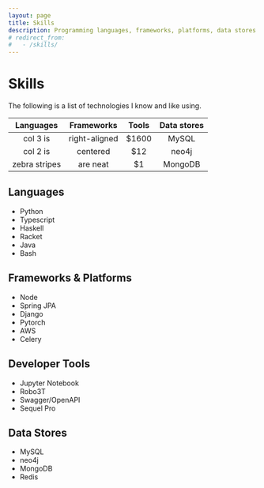 ```yaml
---
layout: page
title: Skills
description: Programming languages, frameworks, platforms, data stores and tools I know.
# redirect_from:
#   - /skills/
---
```

# Skills

The following is a list of technologies I know and like using.


| Languages        | Frameworks           | Tools  | Data stores
| :-------------:|:-------------:|:-----:|:-----:|
| col 3 is      | right-aligned | $1600 | MySQL |
| col 2 is      | centered      |   $12 | neo4j |
| zebra stripes | are neat      |    $1 | MongoDB |


## Languages
- Python
- Typescript
- Haskell
- Racket
- Java
- Bash

## Frameworks & Platforms
- Node
- Spring JPA
- Django
- Pytorch
- AWS
- Celery

## Developer Tools
- Jupyter Notebook
- Robo3T
- Swagger/OpenAPI
- Sequel Pro

## Data Stores
- MySQL
- neo4j
- MongoDB
- Redis